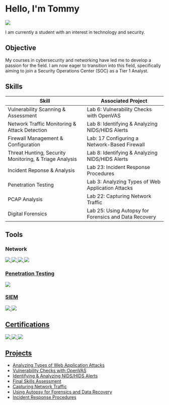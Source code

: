 # Hello, I'm Tommy
<a href="https://linkedin.com/in/tommy-sivilay-671a41147/"><img src="https://img.shields.io/badge/-LinkedIn-0072b1?&style=for-the-badge&logo=linkedin&logoColor=white" /></a>

I am currently a student with an interest in technology and security.

## Objective

My courses in cybersecurity and networking have led me to develop a passion for the field. I am now eager to transition into this field, specifically aiming to join a Security Operations Center (SOC) as a Tier 1 Analyst.

## Skills

| Skill                                         | Associated Project         |
|-----------------------------------------------|----------------------------|
| Vulnerability Scanning & Assessment | Lab 6: Vulnerability Checks with OpenVAS |
| Network Traffic Monitoring & Attack Detection | Lab 8: Identifying & Analyzing NIDS/HIDS Alerts |
| Firewall Management & Configuration | Lab: 17 Configuring a Network-Based Firewall |
| Threat Hunting, Security Monitoring, & Triage Analysis | Lab 8: Identifying & Analyzing NIDS/HIDS Alerts |
| Incident Reponse & Analysis | Lab 23: Incident Response Procedures |
| Penetration Testing | Lab 3: Analyzing Types of Web Application Attacks |
| PCAP Analysis | Lab 22: Capturing Network Traffic |
| Digital Forensics | Lab 25: Using Autopsy for Forensics and Data Recovery |

## Tools

### Network
<div>
    <a href="https://www.wireshark.org/" /><img src="https://img.shields.io/badge/-Wireshark-1679A7?&style=for-the-badge&logo=Wireshark&logoColor=white" />
    <a href="https://suricata.io/" /><img src="https://img.shields.io/badge/-Suricata-EF3B2D?&style=for-the-badge&logo=Suricata&logoColor=white" />
    <a href="https://nmap.org/" /><img src="https://img.shields.io/badge/-Nmap-A020F0?&style=for-the-badge&logo=Nmap&logoColor=white" />
    <a href="https://www.pfsense.org/" /><img src="https://img.shields.io/badge/-pfSense-000080?&style=for-the-badge&logo=pfSense&logoColor=white" />
</div>

### Penetration Testing
<div>
    <a href="https://portswigger.net/solutions/penetration-testing" /><img src="https://img.shields.io/badge/-Burp_Suite-FF7F50?&style=for-the-badge&logo=PortSwigger&logoColor=white" />
</div>

### SIEM
<div>
    <a href="https://securityonionsolutions.com/" /><img src="https://img.shields.io/badge/-Security_Onion-4169E1?&style=for-the-badge&logo=SecurityOnion&logoColor=white" />
    <a href="https://www.qualys.com/apps/vulnerability-management-detection-response/" /><img src="https://img.shields.io/badge/-Qualys_VMDR-FF0000?&style=for-the-badge&logo=Qualys&logoColor=white" />
</div>

## Certifications

<div>
<a href="https://www.credly.com/badges/92cdc277-ba07-4a5c-baf6-7b81e0444133/public_url" /><img src="https://img.shields.io/badge/-CompTIA_Security%2B-b30000?&style=for-the-badge&logo=CompTIA&logoColor=white" />
<a href="https://coursera.org/share/501d9a0266936b68ea2cfd37bd480b64" /><img src="https://img.shields.io/badge/-Google_Cybersecurity_Specialization-007ACC?&style=for-the-badge&logo=Google&logoColor=white" />
<a href="https://www.qualys.com/training/course/vmdr/" /><img src="https://img.shields.io/badge/-Qualys_Certified_Specialist-FF0000?&style=for-the-badge&logo=Qualys&logoColor=white" />
</div>

## Projects
- Analyzing Types of Web Application Attacks
- Vulnerability Checks with OpenVAS
- Identifying & Analyzing NIDS/HIDS Alerts
- Final Skills Assessment
- Capturing Network Traffic
- Using Autopsy for Forensics and Data Recovery
- Incident Response Procedures
